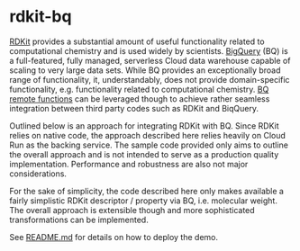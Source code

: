 # rdkit-bq

[RDKit](https://www.rdkit.org/) provides a substantial amount of useful functionality related to computational chemistry and is used widely by scientists. [BigQuery](https://cloud.google.com/bigquery) (BQ) is a full-featured, fully managed, serverless Cloud data warehouse capable of scaling to very large data sets. While BQ provides an exceptionally broad range of functionality, it, understandably, does not provide domain-specific functionality, e.g. functionality related to computational chemistry. [BQ remote functions](https://cloud.google.com/bigquery/docs/reference/standard-sql/remote-functions) can be leveraged though to achieve rather seamless integration between third party codes such as RDKit and BiqQuery.


Outlined below is an approach for integrating RDKit with BQ. Since RDKit relies on native code, the approach described here relies heavily on Cloud Run as the backing service. The sample code provided only aims to outline the overall approach and is not intended to serve as a production quality implementation. Performance and robustness are also not major considerations.


For the sake of simplicity, the code described here only makes available a fairly simplistic RDKit descriptor / property via BQ, i.e. molecular weight. The overall approach is extensible though and more sophisticated transformations can be implemented.


See [README.md](https://github.com/veyrich/rdkit-bq/blob/main/demo/mw/README.md) for details on how to deploy the demo.

